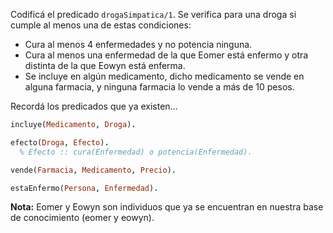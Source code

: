 Codificá el predicado `drogaSimpatica/1`. Se verifica para una droga si cumple al menos una de
estas condiciones:

* Cura al menos 4 enfermedades y no potencia ninguna.
* Cura al menos una enfermedad de la que Eomer está enfermo y otra distinta de la que Eowyn está enferma.
* Se incluye en algún medicamento, dicho medicamento se vende en alguna farmacia, y ninguna farmacia lo vende a más de 10 pesos.

Recordá los predicados que ya existen...

```prolog
incluye(Medicamento, Droga).

efecto(Droga, Efecto). 
  % Efecto :: cura(Enfermedad) o potencia(Enfermedad).

vende(Farmacia, Medicamento, Precio).

estaEnfermo(Persona, Enfermedad).

```

**Nota:**
Eomer y Eowyn son individuos que ya se encuentran en nuestra base de conocimiento (eomer y eowyn).